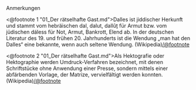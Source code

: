 <div class="anmerkungen">Anmerkungen</div>

<@footnote 1 "01_Der rätselhafte Gast.md">Dalles ist jiddischer Herkunft und stammt vom hebräischen dal, dalut, dallûṯ für Armut bzw. vom jüdischen dáless für Not, Armut, Bankrott, Elend ab. In der deutschen Literatur des 19. und frühen 20. Jahrhunderts ist die Wendung „man hat den Dalles“ eine bekannte, wenn auch seltene Wendung. (Wikipedia)</@footnote>

<@footnote 2 "01_Der rätselhafte Gast.md">Als Hektografie oder Hektographie werden Umdruck-Verfahren bezeichnet, mit denen Schriftstücke ohne Anwendung einer Presse, sondern mittels einer abfärbenden Vorlage, der Matrize, vervielfältigt werden konnten. (Wikipedia)</@footnote>
